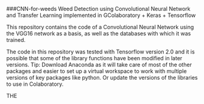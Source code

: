 ###CNN-for-weeds
Weed Detection using Convolutional Neural Network and Transfer Learning implemented in GColaboratory + Keras + Tensorflow

This repository contains the code of a Convolutional Neural Network using the VGG16 network as a basis, as well as the databases with which it was trained. 

The code in this repository was tested with Tensorflow version 2.0 and it is possible that some of the library functions have been modified in later versions. 
Tip: Download Anaconda as it will take care of most of the other packages and easier to set up a virtual workspace to work with multiple versions of key packages like python.  Or update the versions of the libraries to use in Colaboratory. 

THE
